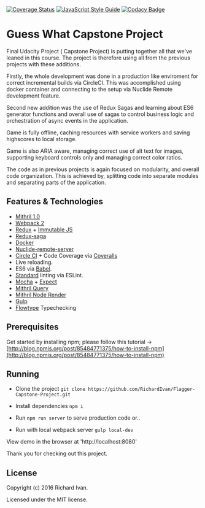 [![Coverage Status](https://coveralls.io/repos/github/RichardIvan/Flagger-Capstone-Project/badge.svg)](https://coveralls.io/github/RichardIvan/Flagger-Capstone-Project)
[![JavaScript Style Guide](https://img.shields.io/badge/code%20style-standard-brightgreen.svg)](http://standardjs.com/)
[![Codacy Badge](https://api.codacy.com/project/badge/Grade/7f21023e29374ae6a2ba214ac9d76035)](https://www.codacy.com/app/richardivan-com/corporate-dashboard?utm_source=github.com&amp;utm_medium=referral&amp;utm_content=RichardIvan/corporate-dashboard&amp;utm_campaign=Badge_Grade)

# Guess What Capstone Project

Final Udacity Project ( Capstone Project) is putting together all that we've leaned in this course. The project is therefore using all from the previous projects with these additions.

Firstly, the whole development was done in a production like enviroment for correct incremental builds via CircleCI. This was accomplished using docker container and connecting to the setup via Nuclide Remote development feature.

Second new addition was the use of Redux Sagas and learning about ES6 generator functions and overall use of sagas to control business logic and orchestration of async events in the application.

Game is fully offline, caching resources with service workers and saving highscores to local storage.

Game is also ARIA aware, managing correct use of alt text for images, supporting keyboard controls only and managing correct color ratios.

The code as in previous projects is again focused on modularity, and overall code organization. This is achieved by, splitting code into separate modules and separating parts of the application.

## Features & Technologies

* [Mithril 1.0](https://github.com/lhorie/mithril.js/tree/rewrite)
* [Webpack 2](https://github.com/webpack/webpack)
* [Redux](https://github.com/reactjs/redux) + [Immutable JS](https://facebook.github.io/immutable-js/)
* [Redux-saga](https://github.com/yelouafi/redux-saga)
* [Docker](https://github.com/docker/docker)
* [Nuclide-remote-server](https://nuclide.io/docs/features/remote/)
* [Circle CI](circleci.com) + Code Coverage via [Coveralls](coveralls.io)
* Live reloading.
* ES6 via [Babel](https://babeljs.io/).
* [Standard](https://github.com/feross/standard) linting via ESLint.
* [Mocha](https://mochajs.org/) + [Expect](https://github.com/mjackson/expect)
* [Mithril Query](https://github.com/StephanHoyer/mithril-query/tree/rewrite)
* [Mithril Node Render](https://github.com/StephanHoyer/mithril-node-render/tree/rewrite)
* [Gulp](http://gulpjs.com/)
* [Flowtype](https://flowtype.org/) Typechecking


## Prerequisites

Get started by installing npm; please follow this tutorial -> [http://blog.npmjs.org/post/85484771375/how-to-install-npm](http://blog.npmjs.org/post/85484771375/how-to-install-npm)


## Running

* Clone the project ```git clone https://github.com/RichardIvan/Flagger-Capstone-Project.git```

* Install dependencies ```npm i```

* Run ```npm run server``` to serve production code or..

* Run with local webpack server ```gulp local-dev```

View demo in the browser at 'http://localhost:8080'

Thank you for checking out this project.


## License

Copyright (c) 2016 Richard Ivan.

Licensed under the MIT license.
